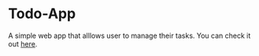 # Todo-App
A simple web app that alllows user to manage their tasks.
You can check it out [here](https://fathomless-everglades-89134.herokuapp.com/).
